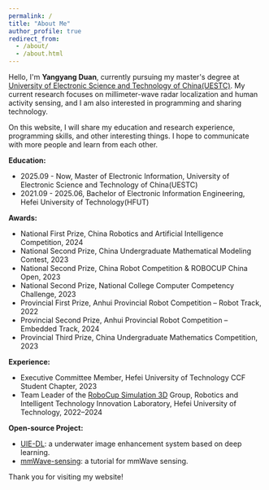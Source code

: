 ```yaml
---
permalink: /
title: "About Me"
author_profile: true
redirect_from: 
  - /about/
  - /about.html
---
```

Hello, I'm **Yangyang Duan**, currently pursuing my master's degree at [University of Electronic Science and Technology of China(UESTC)](https://www.uestc.edu.cn/). My current research focuses on millimeter-wave radar localization and human activity sensing, and I am also interested in programming and sharing technology.

On this website, I will share my education and research experience, programming skills, and other interesting things. I hope to communicate with more people and learn from each other.

**Education:**
- 2025.09 - Now, Master of Electronic Information, University of Electronic Science and Technology of China(UESTC)
- 2021.09 - 2025.06, Bachelor of Electronic Information Engineering, Hefei University of Technology(HFUT)

**Awards:**
- National First Prize, China Robotics and Artificial Intelligence Competition, 2024
- National Second Prize, China Undergraduate Mathematical Modeling Contest, 2023
- National Second Prize, China Robot Competition & ROBOCUP China Open, 2023
- National Second Prize, National College Computer Competency Challenge, 2023
- Provincial First Prize, Anhui Provincial Robot Competition – Robot Track, 2022
- Provincial Second Prize, Anhui Provincial Robot Competition – Embedded Track, 2024
- Provincial Third Prize, China Undergraduate Mathematics Competition, 2023

**Experience:**
- Executive Committee Member, Hefei University of Technology CCF Student Chapter, 2023  
- Team Leader of the [RoboCup Simulation 3D](https://ssim.robocup.org/3d-simulation/) Group, Robotics and Intelligent Technology Innovation Laboratory, Hefei University of Technology, 2022–2024


**Open-source Project:**
- [UIE-DL](https://github.com/Duanyy0813/UIE-DL): a underwater image enhancement system based on deep learning.
- [mmWave-sensing](https://github.com/Duanyy0813/mmWave-sensing): a tutorial for mmWave sensing.

Thank you for visiting my website!



